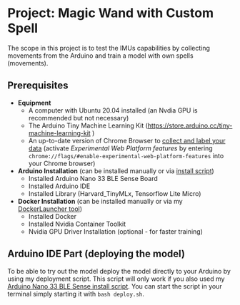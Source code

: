 # **Project: Magic Wand with Custom Spell**
The scope in this project is to test the IMUs capabilities by collecting movements from the Arduino and train a model with own spells (movements).

## **Prerequisites**

- **Equipment**
    - A computer with Ubuntu 20.04 installed (an Nvdia GPU is recommended but not necessary)
    - The Arduino Tiny Machine Learning Kit (https://store.arduino.cc/tiny-machine-learning-kit )
    - An up-to-date version of Chrome Browser to [collect and label your data](https://tinymlx.org/magic_wand) (activate *Experimental Web Platform features* by entering `chrome://flags/#enable-experimental-web-platform-features` into your Chrome browser)
- **Arduino Installation** (can be installed manually or via [install script](https://github.com/KlausPuchner/TinyML/tree/main/00_arduino_installer/nano-33-ble-sense))
    - Installed Arduino Nano 33 BLE Sense Board
    - Installed Arduino IDE
    - Installed Library (Harvard_TinyMLx, Tensorflow Lite Micro)
- **Docker Installation** (can be installed manually or via my [DockerLauncher tool](https://github.com/KlausPuchner/DockerLauncher.git))
    - Installed Docker
    - Installed Nvidia Container Toolkit
    - Nvidia GPU Driver Installation (optional - for faster training)

## **Arduino IDE Part (deploying the model)**
To be able to try out the model deploy the model directly to your Arduino by using my deployment script. This script will only work if you also used my [Arduino Nano 33 BLE Sense install script](https://github.com/KlausPuchner/TinyML/tree/main/00_arduino_installer/nano-33-ble-sense). You can start the script in your terminal simply starting it with `bash deploy.sh`.